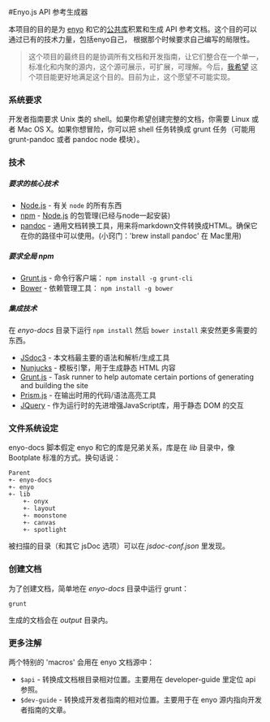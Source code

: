 
#Enyo.js API 参考生成器

本项目的目的是为 [enyo](https://github.com/enyojs/enyo) 和它的[公共库](https://github.com/enyojs)积累和生成 API 参考文档。这个目的可以通过已有的技术力量，包括enyo自己， 根据那个时候要求自己编写的局限性。

> 这个项目的最终目的是协调所有文档和开发指南，让它们整合在一个单一，标准化和内聚的源内，这个源可展示，可扩展，可理解。今后，[我希望](https://github.com/clinuz) 这个项目能更好地满足这个目的。目前为止，这个愿望不可能实现。

### 系统要求

开发者指南要求 Unix 类的 shell。如果你希望创建完整的文档，你需要 Linux 或者 Mac OS X。如果你想冒险，你可以把 shell 任务转换成 grunt 任务（可能用 grunt-pandoc 或者 pandoc node 模块）。

### 技术

##### 要求的核心技术

- [Node.js](http://nodejs.org/) - 有关 `node` 的所有东西
- [npm](https://www.npmjs.org/) - [Node.js](http://nodejs.org) 的包管理(已经与node一起安装)
- [pandoc](http://johnmacfarlane.net/pandoc/) - 通用文档转换工具，用来将markdown文件转换成HTML。确保它在你的路径中可以使用。(小窍门：'brew install pandoc' 在 Mac里用)

##### 要求全局 npm

- [Grunt.js](http://gruntjs.com/) - 命令行客户端： `npm install -g grunt-cli`
- [Bower](http://bower.io/) - 依赖管理工具： `npm install -g bower`

##### 集成技术

在 *enyo-docs* 目录下运行 `npm install` 然后 `bower install` 来安然更多需要的东西。

- [JSdoc3](http://usejsdoc.org) - 本文档最主要的语法和解析/生成工具
- [Nunjucks](http://mozilla.github.io/nunjucks/) - 模板引擎，用于生成静态 HTML 内容
- [Grunt.js](http://gruntjs.com/) - Task runner to help automate certain portions of generating and building the site
- [Prism.js](http://prismjs.com/) - 在输出时用的代码/语法高亮工具
- [JQuery](http://jquery.com/) - 作为运行时的先进增强JavaScript库，用于静态 DOM 的交互

### 文件系统设定

enyo-docs 脚本假定 enyo 和它的库是兄弟关系，库是在 *lib* 目录中，像 Bootplate 标准的方式。换句话说：

```
Parent
+- enyo-docs
+- enyo
+- lib
	+- onyx
	+- layout
	+- moonstone
	+- canvas
	+- spotlight
```

被扫描的目录（和其它 jsDoc 选项）可以在 *jsdoc-conf.json* 里发现。

### 创建文档

为了创建文档，简单地在 *enyo-docs* 目录中运行 grunt：

```
grunt
```

生成的文档会在 *output* 目录内。

### 更多注解

两个特别的 'macros' 会用在 enyo 文档源中：

* `$api` - 转换成文档根目录相对位置。主要用在 developer-guide 里定位 api 参照。
* `$dev-guide` - 转换成开发者指南的相对位置。主要用于在 enyo 源内指向开发者指南的文章。
